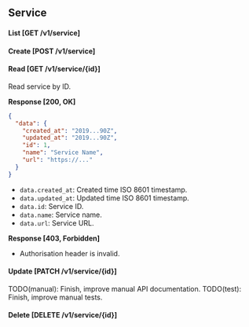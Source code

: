 ## Service

#### List [GET /v1/service]

#### Create [POST /v1/service]

#### Read [GET /v1/service/{id}]

Read service by ID.

**Response [200, OK]**

```json
{
  "data": {
    "created_at": "2019...90Z",
    "updated_at": "2019...90Z",
    "id": 1,
    "name": "Service Name",
    "url": "https://..."
  }
}
```

- `data.created_at`: Created time ISO 8601 timestamp.
- `data.updated_at`: Updated time ISO 8601 timestamp.
- `data.id`: Service ID.
- `data.name`: Service name.
- `data.url`: Service URL.

**Response [403, Forbidden]**

- Authorisation header is invalid.

#### Update [PATCH /v1/service/{id}]

TODO(manual): Finish, improve manual API documentation.
TODO(test): Finish, improve manual tests.

#### Delete [DELETE /v1/service/{id}]
